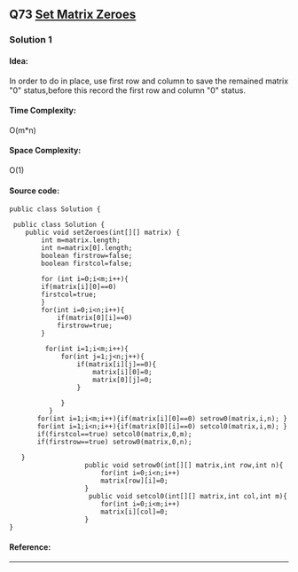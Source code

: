 ## Q73 [Set Matrix Zeroes](https://leetcode.com/problems/set-matrix-zeroes/) 

### Solution 1 
#### Idea:
In order to do in place, use first row and column to save the remained matrix "0" status,before this
record the first row and column "0" status.
#### Time Complexity:
O(m*n)
#### Space Complexity:
O(1)
#### Source code:
```
public class Solution {

 public class Solution {
    public void setZeroes(int[][] matrix) {
        int m=matrix.length;
        int n=matrix[0].length;
        boolean firstrow=false;
        boolean firstcol=false;
        
        for (int i=0;i<m;i++){
        if(matrix[i][0]==0)
        firstcol=true;
        }
        for(int i=0;i<n;i++){
            if(matrix[0][i]==0)
            firstrow=true;
        }
   
         for(int i=1;i<m;i++){
             for(int j=1;j<n;j++){
                 if(matrix[i][j]==0){
                     matrix[i][0]=0;
                     matrix[0][j]=0;
                 }
                 
             }
          }
       for(int i=1;i<m;i++){if(matrix[i][0]==0) setrow0(matrix,i,n); }
       for(int i=1;i<n;i++){if(matrix[0][i]==0) setcol0(matrix,i,m); }
       if(firstcol==true) setcol0(matrix,0,m);
       if(firstrow==true) setrow0(matrix,0,n);
        
   }
                   public void setrow0(int[][] matrix,int row,int n){
                       for(int i=0;i<n;i++)
                       matrix[row][i]=0;
                   }
                    public void setcol0(int[][] matrix,int col,int m){
                       for(int i=0;i<m;i++)
                       matrix[i][col]=0;
                   }
}

```
#### Reference:

---

